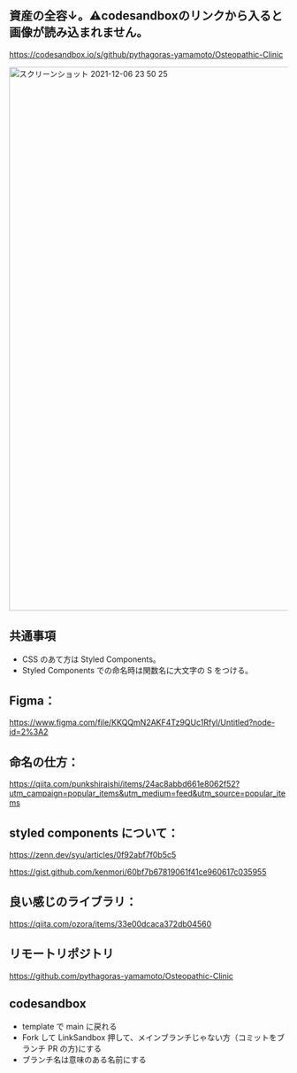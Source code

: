 ## 資産の全容↓。⚠︎codesandboxのリンクから入ると画像が読み込まれません。

https://codesandbox.io/s/github/pythagoras-yamamoto/Osteopathic-Clinic


<img width="982" alt="スクリーンショット 2021-12-06 23 50 25" src="https://user-images.githubusercontent.com/60994397/144868398-bb4e0132-9837-4557-b142-2cca69243585.png">

     
## 共通事項

- CSS のあて方は Styled Components。
- Styled Components での命名時は関数名に大文字の S をつける。

## Figma：

https://www.figma.com/file/KKQQmN2AKF4Tz9QUc1Rfyl/Untitled?node-id=2%3A2

## 命名の仕方：

https://qiita.com/punkshiraishi/items/24ac8abbd661e8062f52?utm_campaign=popular_items&utm_medium=feed&utm_source=popular_items

## styled components について：

https://zenn.dev/syu/articles/0f92abf7f0b5c5

https://gist.github.com/kenmori/60bf7b67819061f41ce960617c035955

## 良い感じのライブラリ：

https://qiita.com/ozora/items/33e00dcaca372db04560

## リモートリポジトリ

https://github.com/pythagoras-yamamoto/Osteopathic-Clinic

## codesandbox

- template で main に戻れる
- Fork して LinkSandbox 押して、メインブランチじゃない方（コミットをブランチ PR の方)にする
- ブランチ名は意味のある名前にする
